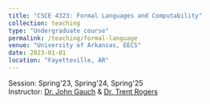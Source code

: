 ```yaml
---
title: "CSCE 4323: Formal Languages and Computability"
collection: teaching
type: "Undergraduate course"
permalink: /teaching/formal-language
venue: "University of Arkansas, EECS"
date: 2023-01-01
location: "Fayetteville, AR"
---
```


Session: Spring'23, Spring'24, Spring'25 <br>
Instructor: [Dr. John Gauch](https://engineering.uark.edu/electrical-engineering-computer-science/electrical-engineering-faculty/uid/jgauch/name/John+Michael+Gauch/) & [Dr. Trent Rogers](https://engineering.uark.edu/electrical-engineering-computer-science/electrical-engineering-faculty/uid/tar003/name/Trent+Rogers/)
